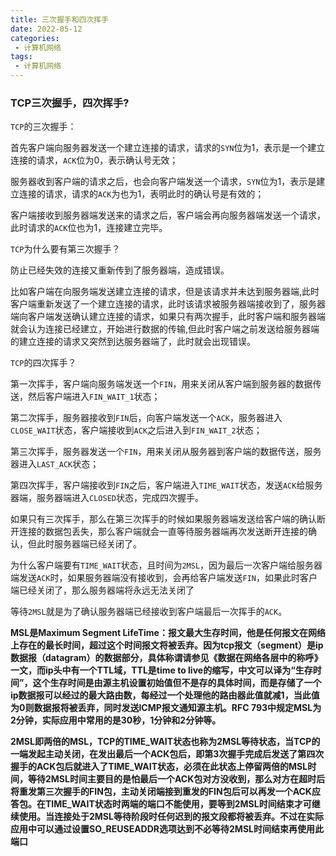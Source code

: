 ```yaml
---
title: 三次握手和四次挥手
date: 2022-05-12
categories:
 - 计算机网络
tags:
 - 计算机网络
---
```


### TCP三次握手，四次挥手?

`TCP`的三次握手：

首先客户端向服务器发送一个建立连接的请求，请求的`SYN`位为1，表示是一个建立连接的请求，`ACK`位为0，表示确认号无效；

服务器收到客户端的请求之后，也会向客户端发送一个请求，`SYN`位为1，表示是建立连接的请求，请求的`ACK`为也为1，表明此时的确认号是有效的；

客户端接收到服务器端发送来的请求之后，客户端会再向服务器端发送一个请求，此时请求的`ACK`位也为1，连接建立完毕。

`TCP`为什么要有第三次握手？

防止已经失效的连接又重新传到了服务器端，造成错误。

比如客户端在向服务端发送建立连接的请求，但是该请求并未达到服务器端,此时客户端重新发送了一个建立连接的请求，此时该请求被服务器端接收到了，服务器端向客户端发送确认建立连接的请求，如果只有两次握手，此时客户端和服务器端就会认为连接已经建立，开始进行数据的传输,但此时客户端之前发送给服务器端的建立连接的请求又突然到达服务器端了，此时就会出现错误。

`TCP`的四次挥手？

第一次挥手，客户端向服务端发送一个`FIN`，用来关闭从客户端到服务器的数据传送，然后客户端进入`FIN_WAIT_1`状态；

第二次挥手，服务器接收到`FIN`后，向客户端发送一个`ACK`，服务器进入`CLOSE_WAIT`状态，客户端接收到`ACK`之后进入到`FIN_WAIT_2`状态；

第三次挥手，服务器发送一个`FIN`，用来关闭从服务器到客户端的数据传送，服务器进入`LAST_ACK`状态；

第四次挥手，客户端接收到`FIN`之后，客户端进入`TIME_WAIT`状态，发送`ACK`给服务器端，服务器端进入`CLOSED`状态，完成四次握手。

如果只有三次挥手，那么在第三次挥手的时候如果服务器端发送给客户端的确认断开连接的数据包丢失，那么客户端就会一直等待服务器端再次发送断开连接的确认，但此时服务器端已经关闭了。

为什么客户端要有`TIME_WAIT`状态，且时间为`2MSL`，因为最后一次客户端给服务器端发送`ACK`时，如果服务器端没有接收到，会再给客户端发送`FIN`，如果此时客户端已经关闭了，那么服务器端将永远无法关闭了

等待`2MSL`就是为了确认服务器端已经接收到客户端最后一次挥手的`ACK`。

**MSL是Maximum Segment LifeTime：报文最大生存时间，他是任何报文在网络上存在的最长时间，超过这个时间报文将被丢弃。因为tcp报文（segment）是ip数据报（datagram）的数据部分，具体称谓请参见《数据在网络各层中的称呼》一文，而ip头中有一个TTL域，TTL是time to live的缩写，中文可以译为“生存时间”，这个生存时间是由源主机设置初始值但不是存的具体时间，而是存储了一个ip数据报可以经过的最大路由数，每经过一个处理他的路由器此值就减1，当此值为0则数据报将被丢弃，同时发送ICMP报文通知源主机。RFC 793中规定MSL为2分钟，实际应用中常用的是30秒，1分钟和2分钟等。**

**2MSL即两倍的MSL，TCP的TIME_WAIT状态也称为2MSL等待状态，当TCP的一端发起主动关闭，在发出最后一个ACK包后，即第3次握手完成后发送了第四次握手的ACK包后就进入了TIME_WAIT状态，必须在此状态上停留两倍的MSL时间，等待2MSL时间主要目的是怕最后一个ACK包对方没收到，那么对方在超时后将重发第三次握手的FIN包，主动关闭端接到重发的FIN包后可以再发一个ACK应答包。在TIME_WAIT状态时两端的端口不能使用，要等到2MSL时间结束才可继续使用。当连接处于2MSL等待阶段时任何迟到的报文段都将被丢弃。不过在实际应用中可以通过设置SO_REUSEADDR选项达到不必等待2MSL时间结束再使用此端口**


